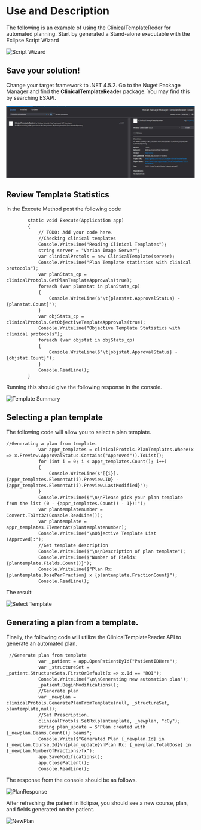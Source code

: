 # Use and Description
The following is an example of using the ClinicalTemplateReder for automated planning. 
Start by generated a Stand-alone executable with the Eclipse Script Wizard

![Script Wizard](https://github.com/WUSTL-ClinicalDev/ClinicalTemplateReader/blob/master/ClinicalTemplateReader/DescriptionImages/ScriptWizard.JPG)

## Save your solution!
Change your target framework to .NET 4.5.2.
Go to the Nuget Package Manager and find the **ClinicalTemplateReader** package. You may find this by searching ESAPI. 

![Nuget](https://github.com/WUSTL-ClinicalDev/ClinicalTemplateReader/blob/master/ClinicalTemplateReader/DescriptionImages/NugetPackage.JPG)
## Review Template Statistics
In the Execute Method post the following code 

```
        static void Execute(Application app)
        {
            // TODO: Add your code here.
            //Checking clinical templates
            Console.WriteLine("Reading Clinical Templates");
            string server = "Varian Image Server";
            var clinicalProtols = new ClinicalTemplate(server);
            Console.WriteLine("Plan Template statistics with clinical protocols");
            var planStats_cp = clinicalProtols.GetPlanTemplateApprovals(true);
            foreach (var planstat in planStats_cp)
            {
                Console.WriteLine($"\t{planstat.ApprovalStatus} - {planstat.Count}");
            }
            var objStats_cp = clinicalProtols.GetObjectiveTemplateApprovals(true);
            Console.WriteLine("Objective Template Statistics with clinical protocols");
            foreach (var objstat in objStats_cp)
            {
                Console.WriteLine($"\t{objstat.ApprovalStatus} - {objstat.Count}");
            }
            Console.ReadLine();
        }
```

Running this should give the following response in the console.

![Template Summary](https://github.com/WUSTL-ClinicalDev/ClinicalTemplateReader/blob/master/ClinicalTemplateReader/DescriptionImages/ApprovedTemplates.JPG)

## Selecting a plan template
The following code will allow you to select a plan template.

```
//Generating a plan from template.
            var appr_templates = clinicalProtols.PlanTemplates.Where(x => x.Preview.ApprovalStatus.Contains("Approved")).ToList();
            for (int i = 0; i < appr_templates.Count(); i++)
            {
                Console.WriteLine($"[{i}]. {appr_templates.ElementAt(i).Preview.ID} - {appr_templates.ElementAt(i).Preview.LastModified}");
            }
            Console.WriteLine($"\n\nPlease pick your plan template from the list (0 - {appr_templates.Count() - 1}):");
            var plantemplatenumber = Convert.ToInt32(Console.ReadLine());
            var plantemplate = appr_templates.ElementAt(plantemplatenumber);
            Console.WriteLine("\nObjective Template List (Approved):");
            //Get template description
            Console.WriteLine($"\n\nDescription of plan template");
            Console.WriteLine($"Number of Fields: {plantemplate.Fields.Count()}");
            Console.WriteLine($"Plan Rx: {plantemplate.DosePerFraction} x {plantemplate.FractionCount}");
            Console.ReadLine();
```

The result:

![Select Template](https://github.com/WUSTL-ClinicalDev/ClinicalTemplateReader/blob/master/ClinicalTemplateReader/DescriptionImages/PickATemplate.JPG)

## Generating a plan from a template.
Finally, the following code will utilize the ClinicalTemplateReader API to generate an automated plan.

```
 //Generate plan from template
            var _patient = app.OpenPatientById("PatientIDHere");
            var _structureSet = _patient.StructureSets.FirstOrDefault(x => x.Id == "ROI");
            Console.WriteLine("\n\nGenerating new automation plan");
            _patient.BeginModifications();
            //Generate plan
            var _newplan = clinicalProtols.GeneratePlanFromTemplate(null, _structureSet, plantemplate,null);
            //Set Prescription.
            clinicalProtols.SetRx(plantemplate, _newplan, "cGy");
            string plan_update = $"Plan created with {_newplan.Beams.Count()} beams";
            Console.Write($"Generated Plan {_newplan.Id} in {_newplan.Course.Id}\n{plan_update}\nPlan Rx: {_newplan.TotalDose} in {_newplan.NumberOfFractions}fx");
            app.SaveModifications();
            app.ClosePatient();
            Console.ReadLine();
```

The response from the console should be as follows. 

![PlanResponse](https://github.com/WUSTL-ClinicalDev/ClinicalTemplateReader/blob/master/ClinicalTemplateReader/DescriptionImages/NewPlanGenerated.JPG)

After refreshing the patient in Eclipse, you should see a new course, plan, and fields generated on the patient.

![NewPlan](https://github.com/WUSTL-ClinicalDev/ClinicalTemplateReader/blob/master/ClinicalTemplateReader/DescriptionImages/PlanGenerated.JPG)

